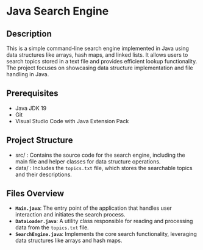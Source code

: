 
# Java Search Engine

## Description
This is a simple command-line search engine implemented in Java using data structures like arrays, hash maps, and linked lists. It allows users to search topics stored in a text file and provides efficient lookup functionality. The project focuses on showcasing data structure implementation and file handling in Java.

## Prerequisites
- Java JDK 19
- Git
- Visual Studio Code with Java Extension Pack

## Project Structure
- src/ : Contains the source code for the search engine, including the main file and helper classes for data structure operations.
- data/ : Includes the `topics.txt` file, which stores the searchable topics and their descriptions.


## Files Overview
- **`Main.java`**: The entry point of the application that handles user interaction and initiates the search process.
- **`DataLoader.java`**: A utility class responsible for reading and processing data from the `topics.txt` file.
- **`SearchEngine.java`**: Implements the core search functionality, leveraging data structures like arrays and hash maps.

